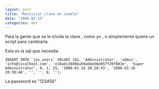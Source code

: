 ```yaml
---
layout: post
title: "Reiniciar clave en Joomla"
date: "2008-01-15"
categories: dev
---
```


Para la gente que se le olvida la clave , como yo , o simplemente quiere un script para cambiarla.

Esta es la sql que necesita

``INSERT INTO `jos_users` VALUES (62, 'Administrator', 'admin', 'info@localhost.com', 'e10adc3949ba59abbe56e057f20f883e', 'Super Administrator', 0, 1, 25, '2006-01-16 20:28:43', '2006-01-16 20:30:48', '', '', 0, '');``

La password es "123456"
